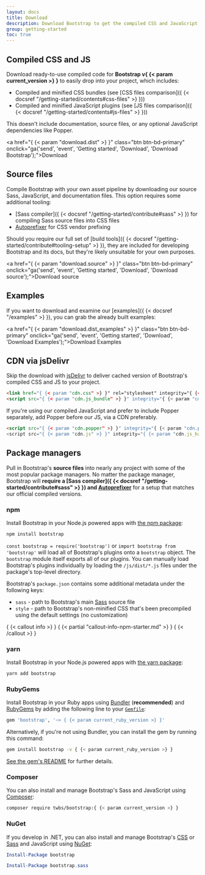 ```yaml
---
layout: docs
title: Download
description: Download Bootstrap to get the compiled CSS and JavaScript, source code, or include it with your favorite package managers like npm, RubyGems, and more.
group: getting-started
toc: true
---
```


## Compiled CSS and JS

Download ready-to-use compiled code for **Bootstrap v{ {< param current_version >} }** to easily drop into your project, which includes:

- Compiled and minified CSS bundles (see [CSS files comparison]({ {< docsref "/getting-started/contents#css-files" >} }))
- Compiled and minified JavaScript plugins (see [JS files comparison]({ {< docsref "/getting-started/contents#js-files" >} }))

This doesn't include documentation, source files, or any optional JavaScript dependencies like Popper.

<a href="{ {< param "download.dist" >} }" class="btn btn-bd-primary" onclick="ga('send', 'event', 'Getting started', 'Download', 'Download Bootstrap');">Download</a>

## Source files

Compile Bootstrap with your own asset pipeline by downloading our source Sass, JavaScript, and documentation files. This option requires some additional tooling:

- [Sass compiler]({ {< docsref "/getting-started/contribute#sass" >} }) for compiling Sass source files into CSS files
- [Autoprefixer](https://github.com/postcss/autoprefixer) for CSS vendor prefixing

Should you require our full set of [build tools]({ {< docsref "/getting-started/contribute#tooling-setup" >} }), they are included for developing Bootstrap and its docs, but they're likely unsuitable for your own purposes.

<a href="{ {< param "download.source" >} }" class="btn btn-bd-primary" onclick="ga('send', 'event', 'Getting started', 'Download', 'Download source');">Download source</a>

## Examples

If you want to download and examine our [examples]({ {< docsref "/examples" >} }), you can grab the already built examples:

<a href="{ {< param "download.dist_examples" >} }" class="btn btn-bd-primary" onclick="ga('send', 'event', 'Getting started', 'Download', 'Download Examples');">Download Examples</a>

## CDN via jsDelivr

Skip the download with [jsDelivr](https://www.jsdelivr.com/) to deliver cached version of Bootstrap's compiled CSS and JS to your project.

```html
<link href="{ {< param "cdn.css" >} }" rel="stylesheet" integrity="{ {< param "cdn.css_hash" >} }" crossorigin="anonymous">
<script src="{ {< param "cdn.js_bundle" >} }" integrity="{ {< param "cdn.js_bundle_hash" >} }" crossorigin="anonymous"></script>
```

If you're using our compiled JavaScript and prefer to include Popper separately, add Popper before our JS, via a CDN preferably.

```html
<script src="{ {< param "cdn.popper" >} }" integrity="{ {< param "cdn.popper_hash" >} }" crossorigin="anonymous"></script>
<script src="{ {< param "cdn.js" >} }" integrity="{ {< param "cdn.js_hash" >} }" crossorigin="anonymous"></script>
```

## Package managers

Pull in Bootstrap's **source files** into nearly any project with some of the most popular package managers. No matter the package manager, Bootstrap will **require a [Sass compiler]({ {< docsref "/getting-started/contribute#sass" >} }) and [Autoprefixer](https://github.com/postcss/autoprefixer)** for a setup that matches our official compiled versions.

### npm

Install Bootstrap in your Node.js powered apps with [the npm package](https://www.npmjs.com/package/bootstrap):

```sh
npm install bootstrap
```

`const bootstrap = require('bootstrap')` or `import bootstrap from 'bootstrap'` will load all of Bootstrap's plugins onto a `bootstrap` object.
The `bootstrap` module itself exports all of our plugins. You can manually load Bootstrap's plugins individually by loading the `/js/dist/*.js` files under the package's top-level directory.

Bootstrap's `package.json` contains some additional metadata under the following keys:

- `sass` - path to Bootstrap's main [Sass](https://sass-lang.com/) source file
- `style` - path to Bootstrap's non-minified CSS that's been precompiled using the default settings (no customization)

{ {< callout info >} }
{ {< partial "callout-info-npm-starter.md" >} }
{ {< /callout >} }

### yarn

Install Bootstrap in your Node.js powered apps with [the yarn package](https://yarnpkg.com/en/package/bootstrap):

```sh
yarn add bootstrap
```

### RubyGems

Install Bootstrap in your Ruby apps using [Bundler](https://bundler.io/) (**recommended**) and [RubyGems](https://rubygems.org/) by adding the following line to your [`Gemfile`](https://bundler.io/gemfile.html):

```ruby
gem 'bootstrap', '~> { {< param current_ruby_version >} }'
```

Alternatively, if you're not using Bundler, you can install the gem by running this command:

```sh
gem install bootstrap -v { {< param current_ruby_version >} }
```

[See the gem's README](https://github.com/twbs/bootstrap-rubygem/blob/master/README.md) for further details.

### Composer

You can also install and manage Bootstrap's Sass and JavaScript using [Composer](https://getcomposer.org/):

```sh
composer require twbs/bootstrap:{ {< param current_version >} }
```

### NuGet

If you develop in .NET, you can also install and manage Bootstrap's [CSS](https://www.nuget.org/packages/bootstrap/) or [Sass](https://www.nuget.org/packages/bootstrap.sass/) and JavaScript using [NuGet](https://www.nuget.org/):

```powershell
Install-Package bootstrap
```

```powershell
Install-Package bootstrap.sass
```
